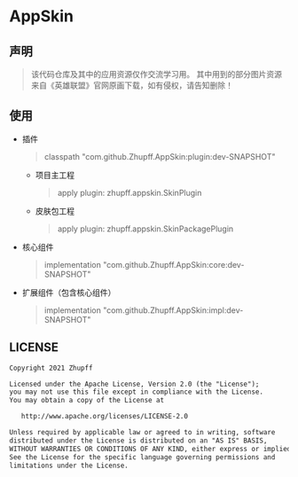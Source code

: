 # AppSkin

## 声明

> 该代码仓库及其中的应用资源仅作交流学习用。
> 其中用到的部分图片资源来自《英雄联盟》官网原画下载，如有侵权，请告知删除！

## 使用

- 插件

  > classpath "com.github.Zhupff.AppSkin:plugin:dev-SNAPSHOT"

  - 项目主工程

    > apply  plugin: zhupff.appskin.SkinPlugin

  - 皮肤包工程

    > apply  plugin: zhupff.appskin.SkinPackagePlugin

- 核心组件

  > implementation "com.github.Zhupff.AppSkin:core:dev-SNAPSHOT"

- 扩展组件（包含核心组件）

  > implementation "com.github.Zhupff.AppSkin:impl:dev-SNAPSHOT"

## LICENSE

```markdown
Copyright 2021 Zhupff

Licensed under the Apache License, Version 2.0 (the "License");
you may not use this file except in compliance with the License.
You may obtain a copy of the License at

   http://www.apache.org/licenses/LICENSE-2.0

Unless required by applicable law or agreed to in writing, software
distributed under the License is distributed on an "AS IS" BASIS,
WITHOUT WARRANTIES OR CONDITIONS OF ANY KIND, either express or implied.
See the License for the specific language governing permissions and
limitations under the License.
```